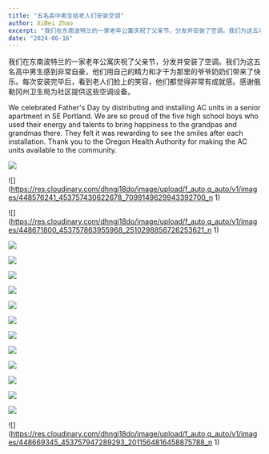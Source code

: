 ```yaml
---
title: "五名高中男生给老人们安装空调"
author: XiBei Zhao
excerpt: "我们在东南波特兰的一家老年公寓庆祝了父亲节，分发并安装了空调。我们为这五名高中男生感到非常自豪，他们用自己的精力和才干为那里的爷爷奶奶们带来了快乐。每次安装完毕后，看到老人们脸上的笑容，他们都觉得非常有成就感。感谢俄勒冈州卫生局为社区提供这些空调设备。"
date: "2024-06-16"
---
```


我们在东南波特兰的一家老年公寓庆祝了父亲节，分发并安装了空调。我们为这五名高中男生感到非常自豪，他们用自己的精力和才干为那里的爷爷奶奶们带来了快乐。每次安装完毕后，看到老人们脸上的笑容，他们都觉得非常有成就感。感谢俄勒冈州卫生局为社区提供这些空调设备。

We celebrated Father's Day by distributing and installing AC units in a senior apartment in SE Portland. We are so proud of the five high school boys who used their energy and talents to bring happiness to the grandpas and grandmas there. They felt it was rewarding to see the smiles after each installation. Thank you to the Oregon Health Authority for making the AC units available to the community.

![](https://res.cloudinary.com/dhngj18do/image/upload/f_auto,q_auto/v1/images/448353948_453757793955975_7954973872141890593_n)

![](https://res.cloudinary.com/dhngj18do/image/upload/f_auto,q_auto/v1/images/448576241_453757430622678_7099149629943392700_n 1)

![](https://res.cloudinary.com/dhngj18do/image/upload/f_auto,q_auto/v1/images/448671800_453757863955968_2510298856726253621_n 1)

![](https://res.cloudinary.com/dhngj18do/image/upload/f_auto,q_auto/v1/images/448573210_453757603955994_6561344125657711399_n)

![](https://res.cloudinary.com/dhngj18do/image/upload/f_auto,q_auto/v1/images/448352160_453757650622656_332214089149858645_n)

![](https://res.cloudinary.com/dhngj18do/image/upload/f_auto,q_auto/v1/images/448673130_453758020622619_8848081320382486875_n)

![](https://res.cloudinary.com/dhngj18do/image/upload/f_auto,q_auto/v1/images/448381286_453757447289343_2674939462176331234_n)

![](https://res.cloudinary.com/dhngj18do/image/upload/f_auto,q_auto/v1/images/448533066_453757473956007_8101621904030221845_n)

![](https://res.cloudinary.com/dhngj18do/image/upload/f_auto,q_auto/v1/images/448349829_453757670622654_2553304721320562935_n)

![](https://res.cloudinary.com/dhngj18do/image/upload/f_auto,q_auto/v1/images/448506012_453757413956013_3560239741844405209_n)

![](https://res.cloudinary.com/dhngj18do/image/upload/f_auto,q_auto/v1/images/448532447_453757493956005_8248788468307042669_n)

![](https://res.cloudinary.com/dhngj18do/image/upload/f_auto,q_auto/v1/images/448672844_453757720622649_434388130396233158_n)

![](https://res.cloudinary.com/dhngj18do/image/upload/f_auto,q_auto/v1/images/448349607_453757767289311_1966035452767229218_n)

![](https://res.cloudinary.com/dhngj18do/image/upload/f_auto,q_auto/v1/images/448262981_453757987289289_1630491184878119075_n)

![](https://res.cloudinary.com/dhngj18do/image/upload/f_auto,q_auto/v1/images/448379544_453757920622629_2165174898748429096_n)

![](https://res.cloudinary.com/dhngj18do/image/upload/f_auto,q_auto/v1/images/448669345_453757947289293_2011564816458875788_n 1)
